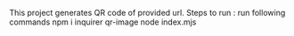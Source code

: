 This project generates QR code of provided url.
Steps to run :
run following commands
npm i inquirer qr-image
node index.mjs

